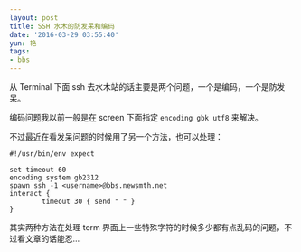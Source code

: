 ```yaml
---
layout: post
title: SSH 水木的防发呆和编码
date: '2016-03-29 03:55:40'
yun: 艳
tags:
- bbs
---
```


从 Terminal 下面 ssh 去水木站的话主要是两个问题，一个是编码，一个是防发呆。

编码问题我以前一般是在 screen 下面指定 `encoding gbk utf8` 来解决。

不过最近在看发呆问题的时候用了另一个方法，也可以处理：

```
#!/usr/bin/env expect

set timeout 60
encoding system gb2312
spawn ssh -1 <username>@bbs.newsmth.net
interact {
        timeout 30 { send " " }
}
```

其实两种方法在处理 term 界面上一些特殊字符的时候多少都有点乱码的问题，不过看文章的话能忍…